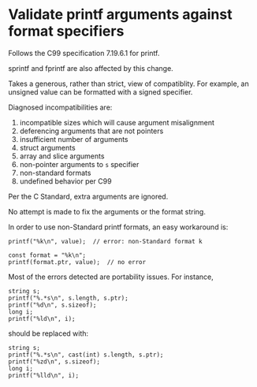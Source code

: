 # Validate printf arguments against format specifiers

Follows the C99 specification 7.19.6.1 for printf.

sprintf and fprintf are also affected by this change.

Takes a generous, rather than strict, view of compatiblity.
For example, an unsigned value can be formatted with a signed specifier.

Diagnosed incompatibilities are:

1. incompatible sizes which will cause argument misalignment
2. deferencing arguments that are not pointers
3. insufficient number of arguments
4. struct arguments
5. array and slice arguments
6. non-pointer arguments to `s` specifier
7. non-standard formats
8. undefined behavior per C99

Per the C Standard, extra arguments are ignored.

No attempt is made to fix the arguments or the format string.

In order to use non-Standard printf formats, an easy workaround is:

```
printf("%k\n", value);  // error: non-Standard format k
```
```
const format = "%k\n";
printf(format.ptr, value);  // no error
```

Most of the errors detected are portability issues. For instance,

```
string s;
printf("%.*s\n", s.length, s.ptr);
printf("%d\n", s.sizeof);
long i;
printf("%ld\n", i);
```
should be replaced with:
```
string s;
printf("%.*s\n", cast(int) s.length, s.ptr);
printf("%zd\n", s.sizeof);
long i;
printf("%lld\n", i);
```
